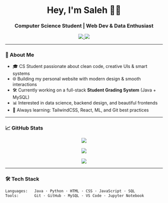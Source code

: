 <h1 align="center">Hey, I'm Saleh 👨‍💻</h1>
<h3 align="center">Computer Science Student | Web Dev & Data Enthusiast</h3>

<p align="center">
  <a href="https://salehalomair.github.io" target="_blank">
    <img src="https://img.shields.io/badge/Portfolio-%23121011.svg?&style=for-the-badge&logo=github&logoColor=white" />
  </a>
  <a href="mailto:your@email.com">
    <img src="https://img.shields.io/badge/Email-Me-red?style=for-the-badge&logo=gmail&logoColor=white" />
  </a>
</p>

---

### 🚀 About Me
- 🎓 CS Student passionate about clean code, creative UIs & smart systems
- 🌐 Building my personal website with modern design & smooth interactions
- 🛠 Currently working on a full-stack **Student Grading System** (Java + MySQL)
- 📊 Interested in data science, backend design, and beautiful frontends
- 🌱 Always learning: TailwindCSS, React, ML, and Git best practices

---

### 📈 GitHub Stats

<p align="center">
  <img src="https://github-readme-streak-stats.herokuapp.com/?user=SalehAlomair&theme=tokyonight" />
  <br><br>
  <img src="https://github-readme-stats.vercel.app/api?username=SalehAlomair&show_icons=true&theme=tokyonight&hide_border=true" />
  <br><br>
  <img src="https://github-readme-stats.vercel.app/api/top-langs/?username=SalehAlomair&layout=compact&theme=tokyonight&hide_border=true" />
</p>

---

### 🛠️ Tech Stack
```bash
Languages:   Java · Python · HTML · CSS · JavaScript · SQL
Tools:       Git · GitHub · MySQL · VS Code · Jupyter Notebook
